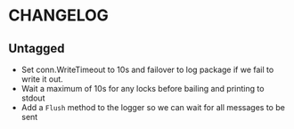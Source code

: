 # CHANGELOG

## Untagged

 - Set conn.WriteTimeout to 10s and failover to log package if we fail to write it out.
 - Wait a maximum of 10s for any locks before bailing and printing to stdout
 - Add a `Flush` method to the logger so we can wait for all messages to be sent